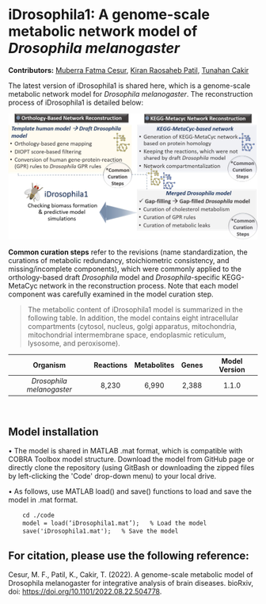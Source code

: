 # iDrosophila1: A genome-scale metabolic network model of *Drosophila melanogaster*

**Contributors:** [Muberra Fatma Cesur](https://www.gtu.edu.tr/en/personel/356/1558/display.aspx), [‪Kiran Raosaheb Patil‬](https://www.mrc-tox.cam.ac.uk/staff/kiran-patil), [Tunahan Cakir‬](https://www.gtu.edu.tr/en/personel/356/2201/display.aspx)


The latest version of iDrosophila1 is shared here, which is a genome-scale metabolic network model for *Drosophila melanogaster*. The reconstruction process of iDrosophila1 is detailed below:

<p align="center"><img src="https://github.com/SysBioGTU/iDrosophila/blob/main/Figures/Flowchart_GitHub.jpg" width="730">


**Common curation steps** refer to the revisions (name standardization, the curations of metabolic redundancy, stoichiometric consistency, and missing/incomplete components), which were commonly applied to the orthology-based draft *Drosophila* model and *Drosophila*-specific KEGG-MetaCyc network in the reconstruction process. Note that each model component was carefully examined in the model curation step.

> The metabolic content of iDrosophila1 model is summarized in the following table. In addition, the model contains eight intracellular compartments (cytosol, nucleus, golgi apparatus, mitochondria, mitochondrial intermembrane space, endoplasmic reticulum, lysosome, and peroxisome).

<div align="center">
	
   | Organism                        | Reactions             | Metabolites            | Genes                 | Model Version        |
   |:-------------------------------:|:---------------------:|:----------------------:|:---------------------:|:--------------------:|
   | _Drosophila melanogaster_       |          8,230        |           6,990        |         2,388         |       1.1.0          |		

</div>

&nbsp;
## **Model installation**

•	The model is shared in MATLAB .mat format, which is compatible with COBRA Toolbox model structure. Download the model from GitHub page or directly clone the repository (using GitBash or downloading the zipped files by left-clicking the 'Code' drop-down menu) to your local drive.

•	As follows, use MATLAB load() and save() functions to load and save the model in .mat format.

		cd ./code
		model = load(‘iDrosophila1.mat’);   % Load the model
		save('iDrosophila1.mat');   % Save the model

## **For citation, please use the following reference:**
Cesur, M. F., Patil, K., Cakir, T. (2022). A genome-scale metabolic model of Drosophila melanogaster for integrative analysis of brain diseases. bioRxiv, doi: https://doi.org/10.1101/2022.08.22.504778.
